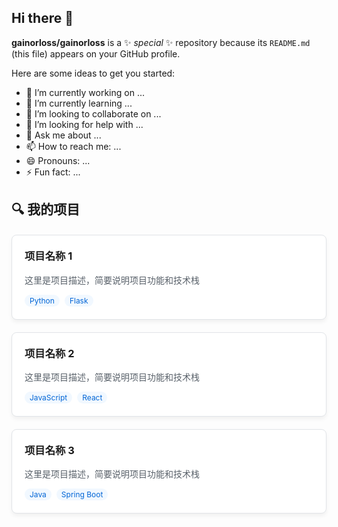 ## Hi there 👋


**gainorloss/gainorloss** is a ✨ _special_ ✨ repository because its `README.md` (this file) appears on your GitHub profile.

Here are some ideas to get you started:

- 🔭 I’m currently working on ...
- 🌱 I’m currently learning ...
- 👯 I’m looking to collaborate on ...
- 🤔 I’m looking for help with ...
- 💬 Ask me about ...
- 📫 How to reach me: ...
- 😄 Pronouns: ...
- ⚡ Fun fact: ...

## 🔍 我的项目

<div style="display: grid; grid-template-columns: repeat(auto-fill, minmax(300px, 1fr)); gap: 20px; margin-top: 20px;">

<!-- 项目卡片 1 -->
<div style="border: 1px solid #e1e4e8; border-radius: 8px; padding: 20px; background: white; box-shadow: 0 4px 6px rgba(0,0,0,0.05); transition: transform 0.3s;">
  <h3 style="margin-top: 0; color: #0366d6;">
    <a href="项目1链接" style="text-decoration: none;">项目名称 1</a>
  </h3>
  <p style="color: #586069;">这里是项目描述，简要说明项目功能和技术栈</p>
  <div style="display: flex; gap: 8px; flex-wrap: wrap;">
    <span style="background: #f1f8ff; color: #0366d6; padding: 2px 8px; border-radius: 20px; font-size: 12px;">Python</span>
    <span style="background: #f1f8ff; color: #0366d6; padding: 2px 8px; border-radius: 20px; font-size: 12px;">Flask</span>
  </div>
</div>

<!-- 项目卡片 2 -->
<div style="border: 1px solid #e1e4e8; border-radius: 8px; padding: 20px; background: white; box-shadow: 0 4px 6px rgba(0,0,0,0.05);">
  <h3 style="margin-top: 0; color: #0366d6;">
    <a href="项目2链接" style="text-decoration: none;">项目名称 2</a>
  </h3>
  <p style="color: #586069;">这里是项目描述，简要说明项目功能和技术栈</p>
  <div style="display: flex; gap: 8px; flex-wrap: wrap;">
    <span style="background: #f1f8ff; color: #0366d6; padding: 2px 8px; border-radius: 20px; font-size: 12px;">JavaScript</span>
    <span style="background: #f1f8ff; color: #0366d6; padding: 2px 8px; border-radius: 20px; font-size: 12px;">React</span>
  </div>
</div>

<!-- 项目卡片 3 -->
<div style="border: 1px solid #e1e4e8; border-radius: 8px; padding: 20px; background: white; box-shadow: 0 4px 6px rgba(0,0,0,0.05);">
  <h3 style="margin-top: 0; color: #0366d6;">
    <a href="项目3链接" style="text-decoration: none;">项目名称 3</a>
  </h3>
  <p style="color: #586069;">这里是项目描述，简要说明项目功能和技术栈</p>
  <div style="display: flex; gap: 8px; flex-wrap: wrap;">
    <span style="background: #f1f8ff; color: #0366d6; padding: 2px 8px; border-radius: 20px; font-size: 12px;">Java</span>
    <span style="background: #f1f8ff; color: #0366d6; padding: 2px 8px; border-radius: 20px; font-size: 12px;">Spring Boot</span>
  </div>
</div>

</div>
